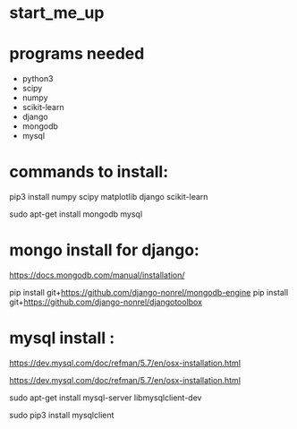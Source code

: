# start_me_up


# programs needed

- python3
- scipy
- numpy
- scikit-learn
- django
- mongodb
- mysql

# commands to install:

pip3 install numpy scipy matplotlib django scikit-learn

sudo apt-get install mongodb mysql

# mongo install for django:

https://docs.mongodb.com/manual/installation/

pip install git+https://github.com/django-nonrel/mongodb-engine
pip install git+https://github.com/django-nonrel/djangotoolbox

# mysql install :

https://dev.mysql.com/doc/refman/5.7/en/osx-installation.html

https://dev.mysql.com/doc/refman/5.7/en/osx-installation.html

sudo apt-get install mysql-server libmysqlclient-dev


sudo pip3 install mysqlclient
